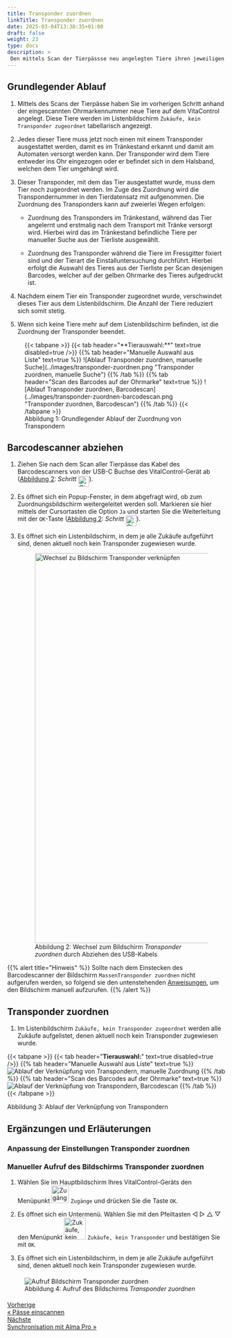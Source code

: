 ```yaml
---
title: Transponder zuordnen
linkTitle: Transponder zuordnen
date: 2025-03-04T13:38:35+01:00
draft: false
weight: 23
type: docs
description: >
 Den mittels Scan der Tierpässse neu angelegten Tiere ihren jeweiligen Transponder zuordnen.
---
```


## Grundlegender Ablauf

1. Mittels des Scans der Tierpässe haben Sie im vorherigen Schritt anhand der eingescannten Ohrmarkennummer neue Tiere auf dem VitaControl angelegt. Diese Tiere werden im Listenbildschirm `Zukäufe, kein Transponder zugeordnet` tabellarisch angezeigt.

1. Jedes dieser Tiere muss jetzt noch einen mit einem Transponder ausgestattet werden, damit es im Tränkestand erkannt und damit am Automaten versorgt werden kann. Der Transponder wird dem Tiere entweder ins Ohr eingezogen oder er befindet sich in dem Halsband, welchen dem Tier umgehängt wird.

1. Dieser Transponder, mit dem das Tier ausgestattet wurde, muss dem Tier noch zugeordnet werden. Im Zuge des Zuordnung wird die Transpondernummer in den Tierdatensatz mit aufgenommen. Die Zuordnung des Transponders kann auf zweierlei Wegen erfolgen:

    - Zuordnung des Transponders im Tränkestand, während das Tier angelernt und erstmalig nach dem Transport mit Tränke versorgt wird. Hierbei wird das im Tränkestand befindliche Tiere per manueller Suche aus der Tierliste ausgewählt.

    - Zuordnung des Transponder während die Tiere im Fressgitter fixiert sind und der Tierart die Einstalluntersuchung durchführt. Hierbei erfolgt die Auswahl des Tieres aus der Tierliste per Scan desjenigen Barcodes, welcher auf der gelben Ohrmarke des Tieres aufgedruckt ist.

1. Nachdem einem Tier ein Transponder zugeordnet wurde, verschwindet dieses Tier aus dem Listenbildschirm. Die Anzahl der Tiere reduziert sich somit stetig.

1. Wenn sich keine Tiere mehr auf dem Listenbildschirm befinden, ist die Zuordnung der Transponder beendet.

<figure class="figure mt-2">
{{< tabpane >}}
{{< tab header="**Tierauswahl:**" text=true disabled=true />}}
{{% tab header="Manuelle Auswahl aus Liste" text=true %}}
![Ablauf Transponder zuordnen, manuelle Suche](../images/transponder-zuordnen.png "Transponder zuordnen, manuelle Suche")
{{% /tab %}}
{{% tab header="Scan des Barcodes auf der Ohrmarke" text=true %}}
![Ablauf Transponder zuordnen, Barcodescan](../images/transponder-zuordnen-barcodescan.png "Transponder zuordnen, Barcodescan")
{{% /tab %}}
{{< /tabpane >}}
<a name="link-transponder" ><figcaption class="figure-caption fs-6">Abbildung 1: Grundlegender Ablauf der Zuordnung von Transpondern</figcaption></a>
</figure>

## Barcodescanner abziehen

1. Ziehen Sie nach dem Scan aller Tierpässe das Kabel des Barcodescanners von der USB-C Buchse des VitalControl-Gerät ab (<a href="#screen-link-transponder">Abbildung 2</a>: <span style="font-style: italic;">Schritt</span> <img src="/digits/1_negative_circled.svg" width="25" align="middle" alt="Circled digit 1" title="Schritt 1" />).

1. Es öffnet sich ein Popup-Fenster, in dem abgefragt wird, ob zum Zuordnungsbildschirm weitergeleitet werden soll. Markieren sie hier mittels der Cursortasten die Option `Ja` und starten Sie die Weiterleitung mit der `OK`-Taste (<a href="#screen-link-transponder">Abbildung 2</a>: <span style="font-style: italic;">Schritt</span> <img src="/digits/2_negative_circled.svg" width="25" align="middle" alt="Circled digit 2" title="Schritt 2" />).

1. Es öffnet sich ein Listenbildschirm, in dem je alle Zukäufe aufgeführt sind, denen aktuell noch kein Transponder zugewiesen wurde.

    <figure class="figure mt-2">
        <img src="/images/synchronisation/disconnect-scanner.svg" class="border border-2 figure-img img-fluid rounded p-4" width="900px" align="bottom" alt="Wechsel zu Bildschirm Transponder verknüpfen" title="Transponder verknüpfen" />
        <a name="screen-link-transponder" ><figcaption class="figure-caption fs-6">Abbildung 2: Wechsel zum Bildschirm <span style="font-style: italic;">Transponder zuordnen</span> durch Abziehen des USB-Kabels</figcaption></a>
    </figure>

{{% alert title="Hinweis" %}}
Sollte nach dem Einstecken des Barcodescanner der Bildschirm `MassenTransponder zuordnen` nicht aufgerufen werden, so folgend sie den untenstehenden [Anweisungen](#manueller-aufruf-des-bildschirms-transponder-zuordnen), um den Bildschirm manuell aufzurufen.
{{% /alert %}}

## Transponder zuordnen

1. Im Listenbildschirm `Zukäufe, kein Transponder zugeordnet` werden alle Zukäufe aufgelistet, denen aktuell noch kein Transponder zugewiesen wurde.

{{< tabpane >}}
{{< tab header="**Tierauswahl:**" text=true disabled=true />}}
{{% tab header="Manuelle Auswahl aus Liste" text=true %}}
![Ablauf der Verknüpfung von Transpondern, manuelle Zuordnung](../images/ablauf-zuordnung.png "Ablauf Transponder verknüpfen")
{{% /tab %}}
{{% tab header="Scan des Barcodes auf der Ohrmarke" text=true %}}
![Ablauf der Verknüpfung von Transpondern, Barcodescan](../images/ablauf-zuordnung-barcodescan.png "Ablauf Transponder verknüpfen, Barcodescan")
{{% /tab %}}
{{< /tabpane >}}
<a name="link-transponder" ><figcaption class="figure-caption fs-6">Abbildung 3: Ablauf der Verknüpfung von Transpondern</figcaption></a>
</figure>

## Ergänzungen und Erläuterungen

### Anpassung der Einstellungen Transponder zuordnen

### Manueller Aufruf des Bildschirms Transponder zuordnen

1. Wählen Sie im Hauptbildschirm Ihres VitalControl-Geräts den Menüpunkt <img src="/icons/main/new-on-farm.svg" width="40" align="bottom" alt="Zugänge" /> `Zugänge` und drücken Sie die Taste `OK`.

1. Es öffnet sich ein Untermenü. Wählen Sie mit den Pfeiltasten ◁ ▷ △ ▽ den Menüpunkt <img src="/icons/registration/new-on-farm-no-transponder.svg" width="50" align="bottom" alt="Zukäufe, kein Transponder" /> `Zukäufe, kein Transponder` und bestätigen Sie mit `OK`.

1. Es öffnet sich ein Listenbildschirm, in dem je alle Zukäufe aufgeführt sind, denen aktuell noch kein Transponder zugewiesen wurde.

<figure class="figure" style="margin-top: 20px">
  <img src="../images/aufruf-transponder-zuordnen.png" class="border border-2 figure-img img-fluid rounded p-3" align="bottom" alt="Aufruf Bildschirm Transponder zuordnen" title="Bildschirm Transponder zuordnen" />
  <a name="AnschlussBarcodescanner" ><figcaption class="figure-caption fs-6">Abbildung 4: Aufruf des Bildschirms <span style="font-style: italic;">Transponder zuordnen</span></figcaption></a>
</figure>

<div style="max-width: 80%; margin-top: 20px;">
<div class="container-fluid">
  <div class="row">
    <div class="col">
      <div class="d-grid gap-2">
        <a class="text-start btn btn-lg btn-outline-primary" role="button"  href="../paesse-scannen"><span class="fs-6">Vorherige</span><br><span class="fs-4 fw-semibold">« Pässe einscannen</span></a>
      </div>
    </div>
    <div class="col">
      <div class="d-grid gap-2">
        <a class="btn btn-lg btn-outline-primary text-end" role="button" href="../synchronisation"><span class="fs-6">Nächste</span><br><span class="fs-4 fw-semibold">Synchronisation mit Alma Pro »</span></a>
      </div>
    </div>
  </div>
</div>
<div>
